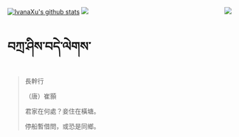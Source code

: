 [![IvanaXu's github stats](https://github-readme-stats.vercel.app/api?username=IvanaXu&show_icons=true&theme=vue-dark)](https://github.com/anuraghazra/github-readme-stats)
<img align="right" src="https://github-readme-stats.vercel.app/api/top-langs/?username=IvanaXu&langs_count=7&theme=graywhite" />
<img src="https://github-readme-stats.vercel.app/api/wakatime?username=IvanaXu&layout=compact&langs_count=6&theme=vue-dark&&custom_title=Programming Times" />
# བཀྲ་ཤིས་བདེ་ལེགས་
> 長幹行
> 
> （唐）崔顥
> 
> 君家在何處？妾住在橫塘。
> 
> 停船暫借問，或恐是同鄉。
>